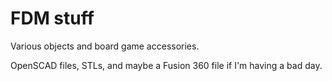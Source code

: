 # FDM stuff

Various objects and board game accessories.

OpenSCAD files, STLs, and maybe a Fusion 360 file if I'm having a bad day.

